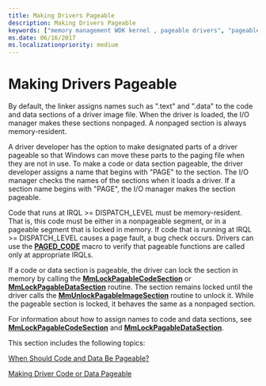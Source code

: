 ```yaml
---
title: Making Drivers Pageable
description: Making Drivers Pageable
keywords: ["memory management WDK kernel , pageable drivers", "pageable drivers WDK kernel", "pageable drivers WDK kernel , about pageable drivers", "paged out drivers WDK kernel"]
ms.date: 06/16/2017
ms.localizationpriority: medium
---
```


# Making Drivers Pageable





By default, the linker assigns names such as ".text" and ".data" to the code and data sections of a driver image file. When the driver is loaded, the I/O manager makes these sections nonpaged. A nonpaged section is always memory-resident.

A driver developer has the option to make designated parts of a driver pageable so that Windows can move these parts to the paging file when they are not in use. To make a code or data section pageable, the driver developer assigns a name that begins with "PAGE" to the section. The I/O manager checks the names of the sections when it loads a driver. If a section name begins with "PAGE", the I/O manager makes the section pageable.

Code that runs at IRQL &gt;= DISPATCH\_LEVEL must be memory-resident. That is, this code must be either in a nonpageable segment, or in a pageable segment that is locked in memory. If code that is running at IRQL &gt;= DISPATCH\_LEVEL causes a page fault, a bug check occurs. Drivers can use the [**PAGED_CODE**](/windows-hardware/drivers/kernel/paged_code) macro to verify that pageable functions are called only at appropriate IRQLs.

If a code or data section is pageable, the driver can lock the section in memory by calling the [**MmLockPagableCodeSection**](/windows-hardware/drivers/ddi/wdm/nf-wdm-mmlockpagablecodesection) or [**MmLockPagableDataSection**](/windows-hardware/drivers/ddi/wdm/nf-wdm-mmlockpagabledatasection) routine. The section remains locked until the driver calls the [**MmUnlockPagableImageSection**](/windows-hardware/drivers/ddi/wdm/nf-wdm-mmunlockpagableimagesection) routine to unlock it. While the pageable section is locked, it behaves the same as a nonpaged section.

For information about how to assign names to code and data sections, see [**MmLockPagableCodeSection**](/windows-hardware/drivers/ddi/wdm/nf-wdm-mmlockpagablecodesection) and [**MmLockPagableDataSection**](/windows-hardware/drivers/ddi/wdm/nf-wdm-mmlockpagabledatasection).

This section includes the following topics:

[When Should Code and Data Be Pageable?](when-should-code-and-data-be-pageable-.md)

[Making Driver Code or Data Pageable](detecting-code-that-can-be-pageable.md)

 

